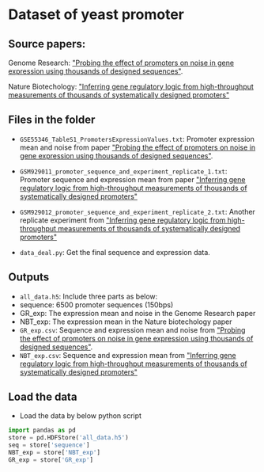 Dataset of yeast promoter
=====================================



## Source papers:

Genome Research: ["Probing the effect of promoters on noise in gene expression using thousands of designed sequences"](https://www.ncbi.nlm.nih.gov/pmc/articles/PMC4199362/).

Nature Biotechology: ["Inferring gene regulatory logic from high-throughput measurements of thousands of systematically designed promoters"](https://www.nature.com/articles/nbt.2205)

## Files in the folder
- `GSE55346_TableS1_PromotersExpressionValues.txt`: Promoter expression mean and noise from paper ["Probing the effect of promoters on noise in gene expression using thousands of designed sequences"](https://www.ncbi.nlm.nih.gov/pmc/articles/PMC4199362/).

- `GSM929011_promoter_sequence_and_experiment_replicate_1.txt`: Promoter sequence and expression mean from paper ["Inferring gene regulatory logic from high-throughput measurements of thousands of systematically designed promoters"](https://www.nature.com/articles/nbt.2205)
- `GSM929012_promoter_sequence_and_experiment_replicate_2.txt`: Another replicate experiment from ["Inferring gene regulatory logic from high-throughput measurements of thousands of systematically designed promoters"](https://www.nature.com/articles/nbt.2205)

- `data_deal.py`: Get the final sequence and expression data.

## Outputs
- `all_data.h5`: Include three parts as below:
- sequence: 6500 promoter sequences (150bps)
- GR_exp: The expression mean and noise in the Genome Research paper
- NBT_exp: The expression mean in the Nature biotechology paper
- `GR_exp.csv`: Sequence and expression mean and noise from ["Probing the effect of promoters on noise in gene expression using thousands of designed sequences"](https://www.ncbi.nlm.nih.gov/pmc/articles/PMC4199362/).
- `NBT_exp.csv`: Sequence and expression mean from ["Inferring gene regulatory logic from high-throughput measurements of thousands of systematically designed promoters"](https://www.nature.com/articles/nbt.2205)

## Load the data
- Load the data by below python script
 
```python
import pandas as pd
store = pd.HDFStore('all_data.h5')
seq = store['sequence']
NBT_exp = store['NBT_exp']
GR_exp = store['GR_exp']
```